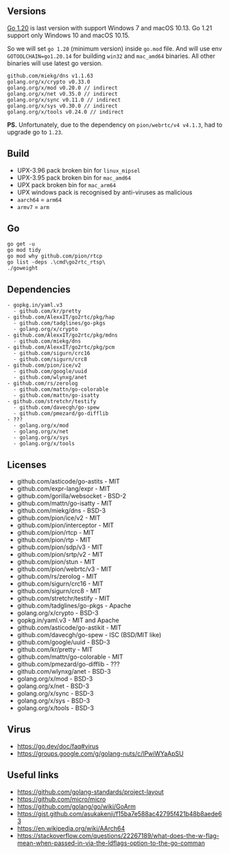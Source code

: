 ## Versions

[Go 1.20](https://go.dev/doc/go1.20) is last version with support Windows 7 and macOS 10.13.
Go 1.21 support only Windows 10 and macOS 10.15.

So we will set `go 1.20` (minimum version) inside `go.mod` file. And will use env `GOTOOLCHAIN=go1.20.14` for building
`win32` and `mac_amd64` binaries. All other binaries will use latest go version.

```
github.com/miekg/dns v1.1.63
golang.org/x/crypto v0.33.0
golang.org/x/mod v0.20.0 // indirect
golang.org/x/net v0.35.0 // indirect
golang.org/x/sync v0.11.0 // indirect
golang.org/x/sys v0.30.0 // indirect
golang.org/x/tools v0.24.0 // indirect
```

**PS.** Unfortunately, due to the dependency on `pion/webrtc/v4 v4.1.3`, had to upgrade go to `1.23`.

## Build

- UPX-3.96 pack broken bin for `linux_mipsel`
- UPX-3.95 pack broken bin for `mac_amd64`
- UPX pack broken bin for `mac_arm64`
- UPX windows pack is recognised by anti-viruses as malicious
- `aarch64` = `arm64`
- `armv7` = `arm`

## Go

```
go get -u
go mod tidy
go mod why github.com/pion/rtcp
go list -deps .\cmd\go2rtc_rtsp\
./goweight
```

## Dependencies

```
- gopkg.in/yaml.v3
  - github.com/kr/pretty
- github.com/AlexxIT/go2rtc/pkg/hap
  - github.com/tadglines/go-pkgs
  - golang.org/x/crypto
- github.com/AlexxIT/go2rtc/pkg/mdns
  - github.com/miekg/dns
- github.com/AlexxIT/go2rtc/pkg/pcm
  - github.com/sigurn/crc16
  - github.com/sigurn/crc8
- github.com/pion/ice/v2
  - github.com/google/uuid
  - github.com/wlynxg/anet
- github.com/rs/zerolog
  - github.com/mattn/go-colorable
  - github.com/mattn/go-isatty
- github.com/stretchr/testify
  - github.com/davecgh/go-spew
  - github.com/pmezard/go-difflib
- ???
  - golang.org/x/mod
  - golang.org/x/net
  - golang.org/x/sys
  - golang.org/x/tools
```

## Licenses

- github.com/asticode/go-astits - MIT
- github.com/expr-lang/expr - MIT
- github.com/gorilla/websocket - BSD-2
- github.com/mattn/go-isatty - MIT
- github.com/miekg/dns - BSD-3
- github.com/pion/ice/v2 - MIT
- github.com/pion/interceptor - MIT
- github.com/pion/rtcp - MIT
- github.com/pion/rtp - MIT
- github.com/pion/sdp/v3 - MIT
- github.com/pion/srtp/v2 - MIT
- github.com/pion/stun - MIT
- github.com/pion/webrtc/v3 - MIT
- github.com/rs/zerolog - MIT
- github.com/sigurn/crc16 - MIT
- github.com/sigurn/crc8 - MIT
- github.com/stretchr/testify - MIT
- github.com/tadglines/go-pkgs - Apache
- golang.org/x/crypto - BSD-3
- gopkg.in/yaml.v3 - MIT and Apache
- github.com/asticode/go-astikit - MIT
- github.com/davecgh/go-spew - ISC (BSD/MIT like)
- github.com/google/uuid - BSD-3
- github.com/kr/pretty - MIT
- github.com/mattn/go-colorable - MIT
- github.com/pmezard/go-difflib - ???
- github.com/wlynxg/anet - BSD-3
- golang.org/x/mod - BSD-3
- golang.org/x/net - BSD-3
- golang.org/x/sync - BSD-3
- golang.org/x/sys - BSD-3
- golang.org/x/tools - BSD-3

## Virus

- https://go.dev/doc/faq#virus
- https://groups.google.com/g/golang-nuts/c/lPwiWYaApSU

## Useful links

- https://github.com/golang-standards/project-layout
- https://github.com/micro/micro
- https://github.com/golang/go/wiki/GoArm
- https://gist.github.com/asukakenji/f15ba7e588ac42795f421b48b8aede63
- https://en.wikipedia.org/wiki/AArch64
- https://stackoverflow.com/questions/22267189/what-does-the-w-flag-mean-when-passed-in-via-the-ldflags-option-to-the-go-comman
